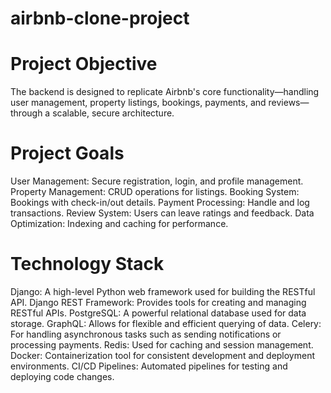 # airbnb-clone-project

# Project Objective
The backend is designed to replicate Airbnb's core functionality—handling user management, property listings, bookings, payments, and reviews—through a scalable, secure architecture.

# Project Goals
User Management: Secure registration, login, and profile management.
Property Management: CRUD operations for listings.
Booking System: Bookings with check-in/out details.
Payment Processing: Handle and log transactions.
Review System: Users can leave ratings and feedback.
Data Optimization: Indexing and caching for performance.

# Technology Stack
Django: A high-level Python web framework used for building the RESTful API.
Django REST Framework: Provides tools for creating and managing RESTful APIs.
PostgreSQL: A powerful relational database used for data storage.
GraphQL: Allows for flexible and efficient querying of data.
Celery: For handling asynchronous tasks such as sending notifications or processing payments.
Redis: Used for caching and session management.
Docker: Containerization tool for consistent development and deployment environments.
CI/CD Pipelines: Automated pipelines for testing and deploying code changes.
